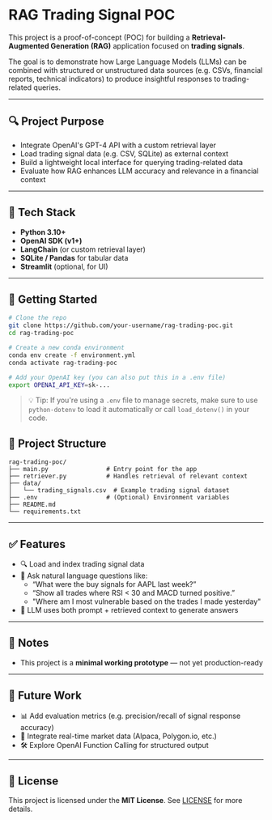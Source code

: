 # RAG Trading Signal POC

This project is a proof-of-concept (POC) for building a **Retrieval-Augmented Generation (RAG)** application focused on **trading signals**.

The goal is to demonstrate how Large Language Models (LLMs) can be combined with structured or unstructured data sources (e.g. CSVs, financial reports, technical indicators) to produce insightful responses to trading-related queries.

---

## 🔍 Project Purpose

- Integrate OpenAI's GPT-4 API with a custom retrieval layer
- Load trading signal data (e.g. CSV, SQLite) as external context
- Build a lightweight local interface for querying trading-related data
- Evaluate how RAG enhances LLM accuracy and relevance in a financial context

---

## 🧱 Tech Stack

- **Python 3.10+**
- **OpenAI SDK (v1+)**
- **LangChain** (or custom retrieval layer)
- **SQLite / Pandas** for tabular data
- **Streamlit** (optional, for UI)

---

## 🚀 Getting Started

```bash
# Clone the repo
git clone https://github.com/your-username/rag-trading-poc.git
cd rag-trading-poc

# Create a new conda environment
conda env create -f environment.yml
conda activate rag-trading-poc

# Add your OpenAI key (you can also put this in a .env file)
export OPENAI_API_KEY=sk-...
```

> 💡 Tip: If you're using a `.env` file to manage secrets, make sure to use `python-dotenv` to load it automatically or call `load_dotenv()` in your code.


## 📁 Project Structure

```
rag-trading-poc/
├── main.py                # Entry point for the app
├── retriever.py           # Handles retrieval of relevant context
├── data/
│   └── trading_signals.csv  # Example trading signal dataset
├── .env                   # (Optional) Environment variables
├── README.md
└── requirements.txt
```

---

## ✅ Features

- 🔍 Load and index trading signal data
- 💬 Ask natural language questions like:
  - “What were the buy signals for AAPL last week?”
  - “Show all trades where RSI < 30 and MACD turned positive.”
  - "Where am I most vulnerable based on the trades I made yesterday"
- 🧠 LLM uses both prompt + retrieved context to generate answers

---

## 📌 Notes

- This project is a **minimal working prototype** — not yet production-ready

---

## 🧠 Future Work

- 📊 Add evaluation metrics (e.g. precision/recall of signal response accuracy)
- 🔌 Integrate real-time market data (Alpaca, Polygon.io, etc.)
- 🛠️ Explore OpenAI Function Calling for structured output

---

## 📜 License

This project is licensed under the **MIT License**. See [LICENSE](LICENSE) for more details.